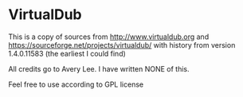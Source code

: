 VirtualDub
==========
This is a copy of sources from http://www.virtualdub.org and https://sourceforge.net/projects/virtualdub/
with history from version 1.4.0.11583 (the earliest I could find)

All credits go to Avery Lee.
I have written NONE of this.

Feel free to use according to GPL license
